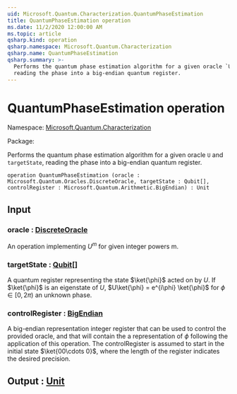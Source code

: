 ```yaml
---
uid: Microsoft.Quantum.Characterization.QuantumPhaseEstimation
title: QuantumPhaseEstimation operation
ms.date: 11/2/2020 12:00:00 AM
ms.topic: article
qsharp.kind: operation
qsharp.namespace: Microsoft.Quantum.Characterization
qsharp.name: QuantumPhaseEstimation
qsharp.summary: >-
  Performs the quantum phase estimation algorithm for a given oracle `U` and `targetState`,
  reading the phase into a big-endian quantum register.
---
```


# QuantumPhaseEstimation operation

Namespace: [Microsoft.Quantum.Characterization](xref:Microsoft.Quantum.Characterization)

Package: [](https://nuget.org/packages/)


Performs the quantum phase estimation algorithm for a given oracle `U` and `targetState`,reading the phase into a big-endian quantum register.

```qsharp
operation QuantumPhaseEstimation (oracle : Microsoft.Quantum.Oracles.DiscreteOracle, targetState : Qubit[], controlRegister : Microsoft.Quantum.Arithmetic.BigEndian) : Unit
```


## Input

### oracle : [DiscreteOracle](xref:Microsoft.Quantum.Oracles.DiscreteOracle)

An operation implementing $U^m$ for given integer powers m.


### targetState : [Qubit](xref:microsoft.quantum.lang-ref.qubit)[]

A quantum register representing the state $\ket{\phi}$ acted on by $U$. If $\ket{\phi}$ is aneigenstate of $U$, $U\ket{\phi} = e^{i\phi} \ket{\phi}$ for $\phi \in [0, 2\pi)$ an unknown phase.


### controlRegister : [BigEndian](xref:Microsoft.Quantum.Arithmetic.BigEndian)

A big-endian representation integer register that can be usedto control the provided oracle, and that will contain the a representation of $\phi$ followingthe application of this operation. The controlRegister is assumed to start in the initialstate $\ket{00\cdots 0}$, where the length of the register indicates the desired precision.



## Output : [Unit](xref:microsoft.quantum.lang-ref.unit)

